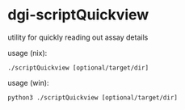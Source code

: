 # dgi-scriptQuickview
utility for quickly reading out assay details

usage (nix):
```
./scriptQuickview [optional/target/dir]
```

usage (win):
```
python3 ./scriptQuickview [optional/target/dir]
```